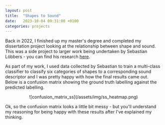 ```yaml
---
layout: post
title:  "Shapes to Sound"
date:   2023-10-04 09:31:00 +0100
categories: projects
---
```


Back in 2022, I finished up my master's degree and completed my dissertation project looking at the relationship between shape and sound. This was a side project to larger work being undertaken by Sebastian Löbbers - you can find his research [here](https://sebastianlobbers.com/). 

As part of my work, I used data collected by Sebastian to train a multi-class classifier to classify six categories of shapes to a corresponding sound descriptor and I was pretty happy with how the final results came out. Below is a confusion matrix showing the ground truth labelling against the predicted labelling. 

<div style="text-align:center;">
    ![confusion_matrix_ss](/assets/img/ss_heatmap.png)
</div>

Ok, so the confusion matrix looks a little bit messy - but you'll understand my reasoning for being happy with these results after I've explained my thinking.

<!-- ![confusion_matrix_qd](/assets/img/qd_heatmap.png) -->

